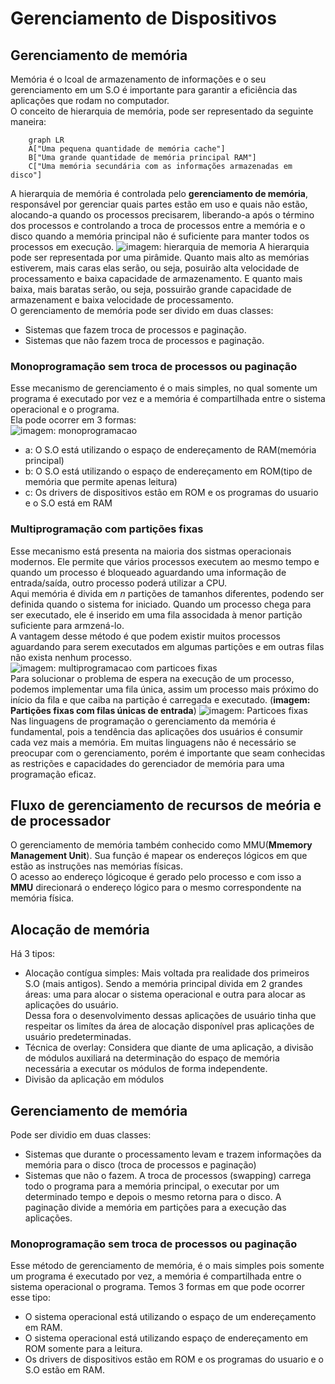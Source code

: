# Gerenciamento de Dispositivos
## Gerenciamento de memória
Memória é o lcoal de armazenamento de informações e o seu gerenciamento em um S.O é importante para garantir a eficiência das aplicações que rodam no computador.  
O conceito de hierarquia de memória, pode ser representado da seguinte maneira:  
```mermaid
    graph LR
    A["Uma pequena quantidade de memória cache"]
    B["Uma grande quantidade de memória principal RAM"]
    C["Uma memória secundária com as informações armazenadas em disco"]
```
A hierarquia de memória é controlada pelo **gerenciamento de memória**, responsável por gerenciar quais partes estão em uso e quais não estão, alocando-a quando os processos precisarem, liberando-a após o término dos processos e controlando a troca de processos entre a memória e o disco quando a memória principal não é suficiente para manter todos os processos em execução.
![imagem: hierarquia de memoria](//imagens%20para%20anexar/hierarquia-de-memória.png)
A hierarquia pode ser representada por uma pirâmide. Quanto mais alto as memórias estiverem, mais caras elas serão, ou seja, posuirão alta velocidade de processamento e baixa capacidade de armazenamento. E quanto mais baixa, mais baratas serão, ou seja, possuirão grande capacidade de armazenament e baixa velocidade de processamento.  
O gerenciamento de memória pode ser divido em duas classes:  
- Sistemas que fazem troca de processos e paginação.  
- Sistemas que não fazem troca de processos e paginação.  
### Monoprogramação sem troca de processos ou paginação
Esse mecanismo de gerenciamento é o mais simples, no qual somente um programa é executado por vez e a memória é compartilhada entre o sistema operacional e o programa.  
Ela pode ocorrer em 3 formas:  
![imagem: monoprogramacao](//imagens%20para%20anexar/gerenciamento%20de%20memoria%20-%20monoprogramacao%20Fonte%20Tanenbaum%202003%20p140.png)  
- a: O S.O está utilizando o espaço de endereçamento de RAM(memória principal) 
- b: O S.O está utilizando o espaço de endereçamento em ROM(tipo de memória que permite apenas leitura)  
- c: Os drivers de dispositivos estão em ROM e os programas do usuario e o S.O está em RAM

### Multiprogramação com partições fixas
Esse mecanismo está presenta na maioria dos sistmas operacionais modernos. Ele permite que vários processos executem ao mesmo tempo e quando um processo é bloqueado aguardando uma informação de entrada/saída, outro processo poderá utilizar a CPU.  
Aqui  memória é divida em *n* partições de tamanhos diferentes, podendo ser definida quando o sistema for iniciado. Quando um processo chega para ser executado, ele é inserido em uma fila associdada à menor partição suficiente para armzená-lo.  
A vantagem desse método é que podem existir muitos processos aguardando para serem executados em algumas partições e em outras filas não exista nenhum processo.  
![imagem: multiprogramacao com particoes fixas](//imagens%20para%20anexar/gerenciamento%20de%20memoria%20-%20multiprogracao%20Imagem3-p-500.png)  
Para solucionar o problema de espera na execução de um processo, podemos implementar uma fila única, assim um processo mais próximo do início da fila e que caiba na partição é carregada e executado. (**imagem: Partições fixas com filas únicas de entrada**)
![imagem: Particoes fixas](//imagens%20para%20anexar/gerenciamento%20de%20memoria%20-%20particoes%20fixas%20filas%20unicas%20-%20Imagem4-p-500.png)  
Nas linguagens de programação o gerenciamento da memória é fundamental, pois a tendência das aplicações dos usuários é consumir cada vez mais a memória. Em muitas linguagens não é necessário se preocupar com o gerenciamento, porém é importante que seam conhecidas as restrições e capacidades do gerenciador de memória para uma programação eficaz.  


## Fluxo de gerenciamento de recursos de meória e de processador
O gerenciamento de memória também conhecido como MMU(**Mmemory Management Unit**). Sua função é mapear os endereços lógicos em que estão as instruções nas memórias físicas.  
O acesso ao endereço lógicoque é gerado pelo processo e com isso a **MMU** direcionará o endereço lógico para o mesmo correspondente na memória física.

## Alocação de memória
Há 3 tipos:  
- Alocação contígua simples: Mais voltada pra realidade dos primeiros S.O (mais antigos). Sendo a memória principal divida em 2 grandes áreas: uma para alocar o sistema operacional e outra para alocar as aplicações do usuário.  
Dessa fora o desenvolvimento dessas aplicações de usuário tinha que respeitar os limítes da área de alocação disponível pras aplicações de usuário predeterminadas.  
- Técnica de overlay: Considera que diante de uma aplicação, a divisão de módulos auxiliará na determinação do espaço de memória necessária a executar os módulos de forma independente.
- Divisão da aplicação em módulos

## Gerenciamento de memória
Pode ser dividio em duas classes:
- Sistemas que durante o processamento levam e trazem informações da memória para o disco (troca de processos e paginação)  
- Sistemas que não o fazem. A troca de processos (swapping) carrega todo o programa para a memória principal, o executar por um determinado tempo e depois o mesmo retorna para o disco. A paginação divide a memória em partições para a execução das aplicações.
### Monoprogramação sem troca de processos ou paginação
Esse método de gerenciamento de memória, é o mais simples pois somente um programa é executado por vez, a memória é compartilhada entre o sistema operacional o programa. Temos 3 formas em que pode ocorrer esse tipo: 
- O sistema operacional está utilizando o espaço de um endereçamento em RAM.  
- O sistema operacional está utilizando espaço de endereçamento em ROM somente para a leitura.  
- Os drivers de dispositivos estão em ROM e os programas do usuario e o S.O estão em RAM.